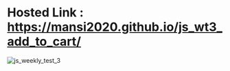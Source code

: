 # Hosted Link : https://mansi2020.github.io/js_wt3_add_to_cart/
  
  ![js_weekly_test_3](https://github.com/mansi2020/js_wt3_add_to_cart/assets/57188328/a6287f19-36a3-4863-bfaf-dc1da15036e3)
